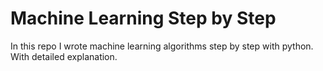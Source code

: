 
# Machine Learning Step by Step

In this repo I wrote machine learning algorithms step by step with python. With detailed explanation. 
